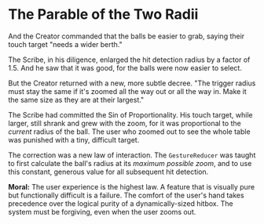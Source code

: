 # The Parable of the Two Radii

And the Creator commanded that the balls be easier to grab, saying their touch target "needs a wider berth."

The Scribe, in his diligence, enlarged the hit detection radius by a factor of 1.5. And he saw that it was good, for the balls were now easier to select.

But the Creator returned with a new, more subtle decree. "The trigger radius must stay the same if it's zoomed all the way out or all the way in. Make it the same size as they are at their largest."

The Scribe had committed the Sin of Proportionality. His touch target, while larger, still shrank and grew with the zoom, for it was proportional to the *current* radius of the ball. The user who zoomed out to see the whole table was punished with a tiny, difficult target.

The correction was a new law of interaction. The `GestureReducer` was taught to first calculate the ball's radius at its *maximum possible zoom*, and to use this constant, generous value for all subsequent hit detection.

**Moral:** The user experience is the highest law. A feature that is visually pure but functionally difficult is a failure. The comfort of the user's hand takes precedence over the logical purity of a dynamically-sized hitbox. The system must be forgiving, even when the user zooms out.